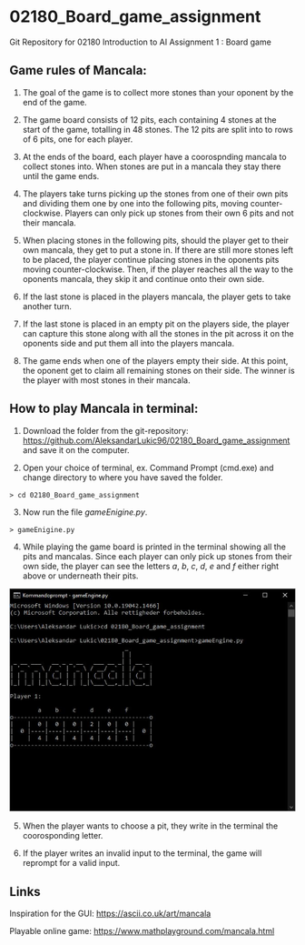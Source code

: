 # 02180_Board_game_assignment
Git Repository for 02180 Introduction to AI 
Assignment 1 : Board game

## **Game rules of Mancala:** ##
1. The goal of the game is to collect more stones than your oponent by the end of the game.

2. The game board consists of 12 pits, each containing 4 stones at the start of the game, totalling in 48 stones. The 12 pits are split into to rows of 6 pits, one for each player.

3. At the ends of the board, each player have a coorospnding mancala to collect stones into. When stones are put in a mancala they stay there until the game ends.

4. The players take turns picking up the stones from one of their own pits and dividing them one by one into the following pits, moving counter-clockwise. Players can only pick up stones from their own 6 pits and not their mancala.

5. When placing stones in the following pits, should the player get to their own mancala, they get to put a stone in. If there are still more stones left to be placed, the player continue placing stones in the oponents pits moving counter-clockwise. Then, if the player reaches all the way to the oponents mancala, they skip it and continue onto their own side.

6. If the last stone is placed in the players mancala, the player gets to take another turn.

7. If the last stone is placed in an empty pit on the players side, the player can capture this stone along with all the stones in the pit across it on the oponents side and put them all into the players mancala.

8. The game ends when one of the players empty their side. At this point, the oponent get to claim all remaining stones on their side. The winner is the player with most stones in their mancala. 

## **How to play Mancala in terminal:** ##
1. Download the folder from the git-repository: https://github.com/AleksandarLukic96/02180_Board_game_assignment and save it on the computer.

2. Open your choice of terminal, ex. Command Prompt (cmd.exe) and change directory to where you have saved the folder.
```
> cd 02180_Board_game_assignment
```

3. Now run the file _gameEnigine.py_.
```
> gameEnigine.py
```

4. While playing the game board is printed in the terminal showing all the pits and mancalas. Since each player can only pick up stones from their own side, the player can see the letters _a_, _b_, _c_, _d_, _e_ and _f_ either right above or underneath their pits.
<!-- Screenshot from cmd-prompt-->
![](https://github.com/AleksandarLukic96/02180_Board_game_assignment/blob/main/Images/MancalaTerminal1.JPG)

5. When the player wants to choose a pit, they write in the terminal the coorosponding letter. 

6. If the player writes an invalid input to the terminal, the game will reprompt for a valid input.

## Links ##
Inspiration for the GUI:
https://ascii.co.uk/art/mancala

Playable online game: 
https://www.mathplayground.com/mancala.html
 
